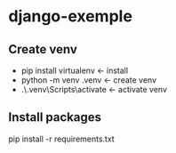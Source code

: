 ﻿# django-exemple
## Create venv
- pip install virtualenv  ← install 
- python -m venv .venv   ← create venv                                                                        
- .\\.venv\Scripts\activate ← activate venv 

## Install packages
pip install -r requirements.txt

